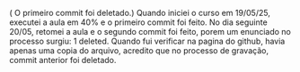 ( O primeiro commit foi deletado.)
Quando iniciei o curso em 19/05/25, executei a aula em 40% e o primeiro commit foi feito.
No dia seguinte 20/05, retomei a aula e o segundo commit foi feito, porem um enunciado no processo surgiu: 1 deleted.
Quando fui verificar na pagina do github, havia apenas uma copia do arquivo, acredito que no processo de gravação, commit anterior foi deletado.

